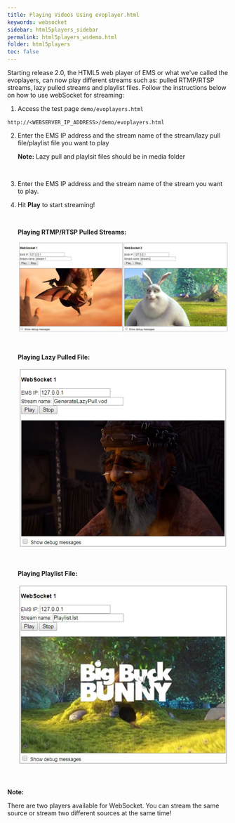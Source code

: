 ```yaml
---
title: Playing Videos Using evoplayer.html
keywords: websocket
sidebar: html5players_sidebar
permalink: html5players_wsdemo.html
folder: html5players
toc: false
---
```


Starting release 2.0, the HTML5 web player of EMS or what we've called the evoplayers, can now play different streams such as: pulled RTMP/RTSP streams, lazy pulled streams and playlist files. Follow the instructions below on how to use webSocket for streaming:



1.  Access the test page `demo/evoplayers.html`

   ```
   http://<WEBSERVER_IP_ADDRESS>/demo/evoplayers.html
   ```

2. Enter the EMS IP address and the stream name of the stream/lazy pull file/playlist file you want to play

   **Note:** Lazy pull and playlsit files should be in media folder

   ​

3. Enter the EMS IP address and the stream name of the stream you want to play. 

4. Hit **Play** to start streaming!

   ​

   **Playing RTMP/RTSP Pulled Streams:**

   ![](images/html5/websocket.JPG)


   ​

   **Playing Lazy Pulled File:**

   ![](images/html5/play_ws_lazypull.jpg)

   ​

   **Playing Playlist File:**

   ![](images/html5/play_ws_playlist.jpg)

   ​

**Note:**

There are two players available for WebSocket. You can stream the same source or stream two different sources at the same time!